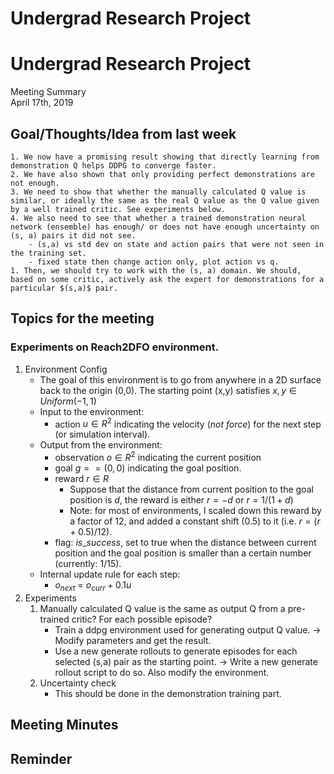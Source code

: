 # Undergrad Research Project
# Undergrad Research Project
Meeting Summary<br>
April 17th, 2019

## Goal/Thoughts/Idea from last week
    1. We now have a promising result showing that directly learning from demonstration Q helps DDPG to converge faster.
    2. We have also shown that only providing perfect demonstrations are not enough.
    3. We need to show that whether the manually calculated Q value is similar, or ideally the same as the real Q value as the Q value given by a well trained critic. See experiments below.
    4. We also need to see that whether a trained demonstration neural network (ensemble) has enough/ or does not have enough uncertainty on (s, a) pairs it did not see.
        - (s,a) vs std dev on state and action pairs that were not seen in the training set.
        - fixed state then change action only, plot action vs q.
    1. Then, we should try to work with the (s, a) domain. We should, based on some critic, actively ask the expert for demonstrations for a particular $(s,a)$ pair.

## Topics for the meeting
### Experiments on Reach2DFO environment.
1. Environment Config
    - The goal of this environment is to go from anywhere in a 2D surface back to the origin (0,0). The starting point (x,y) satisfies $x, y \in Uniform(-1, 1)$
    - Input to the environment:
        - action $u \in R^2$ indicating the velocity (*not force*) for the next step (or simulation interval).
    - Output from the environment:
        - observation $o \in R^2$ indicating the current position
        - goal $g == (0,0)$ indicating the goal position.
        - reward $r \in R$
            - Suppose that the distance from current position to the goal position is $d$, the reward is either $r=-d$ or $r=1/(1+d)$
            - Note: for most of environments, I scaled down this reward by a factor of 12, and added a constant shift (0.5) to it (i.e. $r = (r+0.5)/12$).
        - flag: $is\_success$, set to true when the distance between current position and the goal position is smaller than a certain number (currently: 1/15).
    - Internal update rule for each step:
        - $o_{next}$ = $o_{curr} + 0.1u$
2. Experiments
    1. Manually calculated Q value is the same as output Q from a pre-trained critic? For each possible episode?
        - Train a ddpg environment used for generating output Q value. -> Modify parameters and get the result.
        - Use a new generate rollouts to generate episodes for each selected (s,a) pair as the starting point. -> Write a new generate rollout script to do so. Also modify the environment.
    3. Uncertainty check
        - This should be done in the demonstration training part.

## Meeting Minutes

## Reminder
